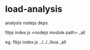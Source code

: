 # load-analysis
analysis nodejs deps

fibjs index.js \<nodejs module path\> _all      

eg. fibjs index.js ../../../koa _all
